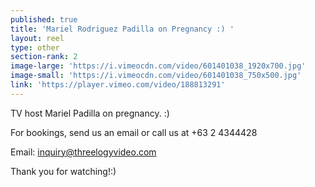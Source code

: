 ```yaml
---
published: true
title: 'Mariel Rodriguez Padilla on Pregnancy :) '
layout: reel
type: other
section-rank: 2
image-large: 'https://i.vimeocdn.com/video/601401038_1920x700.jpg'
image-small: 'https://i.vimeocdn.com/video/601401038_750x500.jpg'
link: 'https://player.vimeo.com/video/188813291'
---
```

TV host Mariel Padilla on pregnancy. :)

For bookings, send us an email or call us at +63 2 4344428

Email: inquiry@threelogyvideo.com

Thank you for watching!:) 
